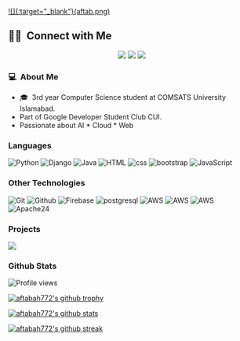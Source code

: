 [![]{:target="_blank"}(aftab.png)](https://aftabahmad.dev)

##  🤝🏻 &nbsp;Connect with Me

<p align="center">
<a href="https://aftabahmad.dev" target="_blank"><img src="https://img.shields.io/badge/-aftabahmad.dev-0077B5?style=flat-square&logo=Google-Chrome&logoColor=white"/></a>
<a href="https://www.linkedin.com/in/aftabah772/" target="_blank"><img src="https://img.shields.io/badge/-aftabah772-0077B5?style=flat-square&logo=Linkedin&logoColor=white"/></a>
<a href="mailto:aftabah772@gmail.com" target="_blank"><img src="https://img.shields.io/badge/-aftabah772@gmail.com-D14836?style=flat-square&logo=Gmail&logoColor=white"/></a>


<br>

### 💻 &nbsp;About Me 

- 🎓 &nbsp;3rd year Computer Science student at COMSATS University Islamabad.
- Part of Google Developer Student Club CUI.
- Passionate about AI * Cloud * Web


### Languages

![Python](https://img.shields.io/badge/-Python-3776AB?&logo=Python&logoColor=white)
![Django](https://img.shields.io/badge/-Django-092E20?&logo=django&logoColor=white)
![Java](https://img.shields.io/badge/-Java-ED8B00?&logo=Java&logoColor=white)
![HTML](https://img.shields.io/badge/-html-E34F26?&logo=html5&logoColor=white)
![css](https://img.shields.io/badge/-css-1572B6?&logo=css3)
![bootstrap](https://img.shields.io/badge/-Bootstrap-563D7C?&logo=bootstrap&logoColor=white)
![JavaScript](https://img.shields.io/badge/-JavaScript-F7DF1E?&logo=JavaScript&logoColor=black)



### Other Technologies
![Git](https://img.shields.io/badge/-Git-F05032?&logo=git&logoColor=white)
![Github](https://img.shields.io/badge/-Github-100000?&logo=github&&logoColor=white)
![Firebase](https://img.shields.io/badge/-Firebase-ffca28?&logo=firebase&logoColor=black)
![postgresql](https://img.shields.io/badge/-postgresql-316192?&logo=postgresql&logoColor=white)
![AWS](https://img.shields.io/badge/-AWS|EC2-000?&logo=Amazon-AWS&logoColor=F90)
![AWS](https://img.shields.io/badge/-AWS|Lightsail-000?&logo=Amazon-AWS&logoColor=F90)
![AWS](https://img.shields.io/badge/-AWS|S3bucket-000?&logo=Amazon-AWS&logoColor=F90)
![Apache24](https://img.shields.io/badge/-Apache|Server-000?&logo=apache&logoColor=F90)


### Projects

[![](https://img.shields.io/badge/-%20Google%20Solution%20Challenge-000)](https://github.com/aftabah772/Social-Sapiens-Google-Solution-Challenge-Project)


### Github Stats

![Profile views](https://gpvc.arturio.dev/aftabah772)

[![aftabah772's github trophy](https://github-profile-trophy.vercel.app/?username=aftabah772&row=1)](https://github.com/aftabah772/github-profile-trophy)

[![aftabah772's github stats](https://github-readme-stats.vercel.app/api?username=aftabah772&theme=blue-green)](https://github.com/aftabah772/github-readme-stats)

[![aftabah772's github streak](https://github-readme-streak-stats.herokuapp.com/?user=aftabah772&theme=blue-green)](https://github.com/aftabah772/github-readme-streak-stats)


